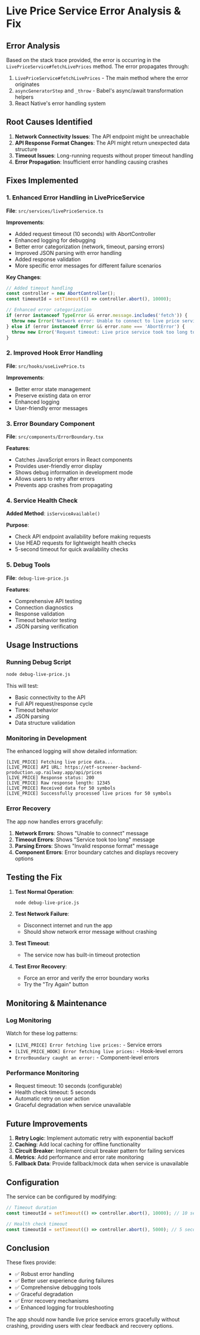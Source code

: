 # Live Price Service Error Analysis & Fix

## Error Analysis

Based on the stack trace provided, the error is occurring in the `LivePriceService#fetchLivePrices` method. The error propagates through:

1. `LivePriceService#fetchLivePrices` - The main method where the error originates
2. `asyncGeneratorStep` and `_throw` - Babel's async/await transformation helpers
3. React Native's error handling system

## Root Causes Identified

1. **Network Connectivity Issues**: The API endpoint might be unreachable
2. **API Response Format Changes**: The API might return unexpected data structure
3. **Timeout Issues**: Long-running requests without proper timeout handling
4. **Error Propagation**: Insufficient error handling causing crashes

## Fixes Implemented

### 1. Enhanced Error Handling in LivePriceService

**File**: `src/services/livePriceService.ts`

**Improvements**:
- Added request timeout (10 seconds) with AbortController
- Enhanced logging for debugging
- Better error categorization (network, timeout, parsing errors)
- Improved JSON parsing with error handling
- Added response validation
- More specific error messages for different failure scenarios

**Key Changes**:
```typescript
// Added timeout handling
const controller = new AbortController();
const timeoutId = setTimeout(() => controller.abort(), 10000);

// Enhanced error categorization
if (error instanceof TypeError && error.message.includes('fetch')) {
  throw new Error('Network error: Unable to connect to live price service...');
} else if (error instanceof Error && error.name === 'AbortError') {
  throw new Error('Request timeout: Live price service took too long to respond.');
}
```

### 2. Improved Hook Error Handling

**File**: `src/hooks/useLivePrice.ts`

**Improvements**:
- Better error state management
- Preserve existing data on error
- Enhanced logging
- User-friendly error messages

### 3. Error Boundary Component

**File**: `src/components/ErrorBoundary.tsx`

**Features**:
- Catches JavaScript errors in React components
- Provides user-friendly error display
- Shows debug information in development mode
- Allows users to retry after errors
- Prevents app crashes from propagating

### 4. Service Health Check

**Added Method**: `isServiceAvailable()`

**Purpose**:
- Check API endpoint availability before making requests
- Use HEAD requests for lightweight health checks
- 5-second timeout for quick availability checks

### 5. Debug Tools

**File**: `debug-live-price.js`

**Features**:
- Comprehensive API testing
- Connection diagnostics
- Response validation
- Timeout behavior testing
- JSON parsing verification

## Usage Instructions

### Running Debug Script

```bash
node debug-live-price.js
```

This will test:
- Basic connectivity to the API
- Full API request/response cycle
- Timeout behavior
- JSON parsing
- Data structure validation

### Monitoring in Development

The enhanced logging will show detailed information:

```
[LIVE_PRICE] Fetching live price data...
[LIVE_PRICE] API URL: https://etf-screener-backend-production.up.railway.app/api/prices
[LIVE_PRICE] Response status: 200
[LIVE_PRICE] Raw response length: 12345
[LIVE_PRICE] Received data for 50 symbols
[LIVE_PRICE] Successfully processed live prices for 50 symbols
```

### Error Recovery

The app now handles errors gracefully:

1. **Network Errors**: Shows "Unable to connect" message
2. **Timeout Errors**: Shows "Service took too long" message
3. **Parsing Errors**: Shows "Invalid response format" message
4. **Component Errors**: Error boundary catches and displays recovery options

## Testing the Fix

1. **Test Normal Operation**:
   ```bash
   node debug-live-price.js
   ```

2. **Test Network Failure**:
   - Disconnect internet and run the app
   - Should show network error message without crashing

3. **Test Timeout**:
   - The service now has built-in timeout protection

4. **Test Error Recovery**:
   - Force an error and verify the error boundary works
   - Try the "Try Again" button

## Monitoring & Maintenance

### Log Monitoring

Watch for these log patterns:
- `[LIVE_PRICE] Error fetching live prices:` - Service errors
- `[LIVE_PRICE_HOOK] Error fetching live prices:` - Hook-level errors
- `ErrorBoundary caught an error:` - Component-level errors

### Performance Monitoring

- Request timeout: 10 seconds (configurable)
- Health check timeout: 5 seconds
- Automatic retry on user action
- Graceful degradation when service unavailable

## Future Improvements

1. **Retry Logic**: Implement automatic retry with exponential backoff
2. **Caching**: Add local caching for offline functionality
3. **Circuit Breaker**: Implement circuit breaker pattern for failing services
4. **Metrics**: Add performance and error rate monitoring
5. **Fallback Data**: Provide fallback/mock data when service is unavailable

## Configuration

The service can be configured by modifying:

```typescript
// Timeout duration
const timeoutId = setTimeout(() => controller.abort(), 10000); // 10 seconds

// Health check timeout
const timeoutId = setTimeout(() => controller.abort(), 5000); // 5 seconds
```

## Conclusion

These fixes provide:
- ✅ Robust error handling
- ✅ Better user experience during failures
- ✅ Comprehensive debugging tools
- ✅ Graceful degradation
- ✅ Error recovery mechanisms
- ✅ Enhanced logging for troubleshooting

The app should now handle live price service errors gracefully without crashing, providing users with clear feedback and recovery options.